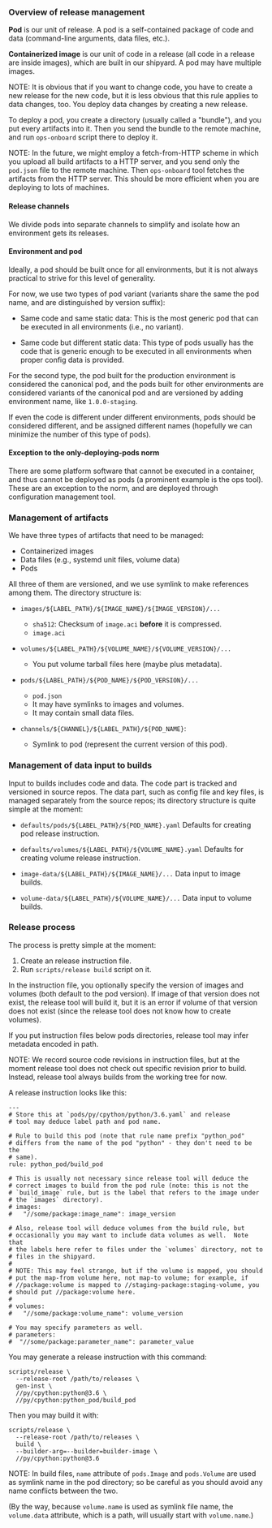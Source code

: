 ### Overview of release management

**Pod** is our unit of release.  A pod is a self-contained package of
code and data (command-line arguments, data files, etc.).

**Containerized image** is our unit of code in a release (all code in a
release are inside images), which are built in our shipyard.  A pod may
have multiple images.

NOTE: It is obvious that if you want to change code, you have to create
a new release for the new code, but it is less obvious that this rule
applies to data changes, too.  You deploy data changes by creating a new
release.

To deploy a pod, you create a directory (usually called a "bundle"), and
you put every artifacts into it.  Then you send the bundle to the remote
machine, and run `ops-onboard` script there to deploy it.

NOTE: In the future, we might employ a fetch-from-HTTP scheme in which
you upload all build artifacts to a HTTP server, and you send only the
`pod.json` file to the remote machine.  Then `ops-onboard` tool fetches
the artifacts from the HTTP server.  This should be more efficient when
you are deploying to lots of machines.

#### Release channels

We divide pods into separate channels to simplify and isolate how an
environment gets its releases.

#### Environment and pod

Ideally, a pod should be built once for all environments, but it is not
always practical to strive for this level of generality.

For now, we use two types of pod variant (variants share the same the
pod name, and are distinguished by version suffix):

* Same code and same static data: This is the most generic pod that can
  be executed in all environments (i.e., no variant).

* Same code but different static data: This type of pods usually has the
  code that is generic enough to be executed in all environments when
  proper config data is provided.

For the second type, the pod built for the production environment is
considered the canonical pod, and the pods built for other environments
are considered variants of the canonical pod and are versioned by adding
environment name, like `1.0.0-staging`.

If even the code is different under different environments, pods should
be considered different, and be assigned different names (hopefully we
can minimize the number of this type of pods).

#### Exception to the only-deploying-pods norm

There are some platform software that cannot be executed in a container,
and thus cannot be deployed as pods (a prominent example is the ops
tool).  These are an exception to the norm, and are deployed through
configuration management tool.


### Management of artifacts

We have three types of artifacts that need to be managed:
* Containerized images
* Data files (e.g., systemd unit files, volume data)
* Pods

All three of them are versioned, and we use symlink to make references
among them.  The directory structure is:

* `images/${LABEL_PATH}/${IMAGE_NAME}/${IMAGE_VERSION}/...`
  + `sha512`: Checksum of `image.aci` **before** it is compressed.
  + `image.aci`

* `volumes/${LABEL_PATH}/${VOLUME_NAME}/${VOLUME_VERSION}/...`
  + You put volume tarball files here (maybe plus metadata).

* `pods/${LABEL_PATH}/${POD_NAME}/${POD_VERSION}/...`
  + `pod.json`
  + It may have symlinks to images and volumes.
  + It may contain small data files.

* `channels/${CHANNEL}/${LABEL_PATH}/${POD_NAME}`:
  + Symlink to pod (represent the current version of this pod).

### Management of data input to builds

Input to builds includes code and data.  The code part is tracked and
versioned in source repos.  The data part, such as config file and key
files, is managed separately from the source repos; its directory
structure is quite simple at the moment:

* `defaults/pods/${LABEL_PATH}/${POD_NAME}.yaml`
  Defaults for creating pod release instruction.

* `defaults/volumes/${LABEL_PATH}/${VOLUME_NAME}.yaml`
  Defaults for creating volume release instruction.

* `image-data/${LABEL_PATH}/${IMAGE_NAME}/...`
  Data input to image builds.

* `volume-data/${LABEL_PATH}/${VOLUME_NAME}/...`
  Data input to volume builds.


### Release process

The process is pretty simple at the moment:
1. Create an release instruction file.
2. Run `scripts/release build` script on it.

In the instruction file, you optionally specify the version of images
and volumes (both default to the pod version).  If image of that version
does not exist, the release tool will build it, but it is an error if
volume of that version does not exist (since the release tool does not
know how to create volumes).

If you put instruction files below pods directories, release tool may
infer metadata encoded in path.

NOTE: We record source code revisions in instruction files, but at the
moment release tool does not check out specific revision prior to build.
Instead, release tool always builds from the working tree for now.

A release instruction looks like this:
```
---
# Store this at `pods/py/cpython/python/3.6.yaml` and release
# tool may deduce label path and pod name.

# Rule to build this pod (note that rule name prefix "python_pod"
# differs from the name of the pod "python" - they don't need to be the
# same).
rule: python_pod/build_pod

# This is usually not necessary since release tool will deduce the
# correct images to build from the pod rule (note: this is not the
# `build_image` rule, but is the label that refers to the image under
# the `images` directory).
# images:
#   "//some/package:image_name": image_version

# Also, release tool will deduce volumes from the build rule, but
# occasionally you may want to include data volumes as well.  Note that
# the labels here refer to files under the `volumes` directory, not to
# files in the shipyard.
#
# NOTE: This may feel strange, but if the volume is mapped, you should
# put the map-from volume here, not map-to volume; for example, if
# //package:volume is mapped to //staging-package:staging-volume, you
# should put //package:volume here.
#
# volumes:
#   "//some/package:volume_name": volume_version

# You may specify parameters as well.
# parameters:
#  "//some/package:parameter_name": parameter_value
```

You may generate a release instruction with this command:
```
scripts/release \
  --release-root /path/to/releases \
  gen-inst \
  //py/cpython:python@3.6 \
  //py/cpython:python_pod/build_pod
```

Then you may build it with:
```
scripts/release \
  --release-root /path/to/releases \
  build \
  --builder-arg=--builder=builder-image \
  //py/cpython:python@3.6
```

NOTE: In build files, `name` attribute of `pods.Image` and `pods.Volume`
are used as symlink name in the pod directory; so be careful as you
should avoid any name conflicts between the two.

(By the way, because `volume.name` is used as symlink file name, the
`volume.data` attribute, which is a path, will usually start with
`volume.name`.)
